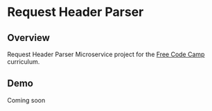 # Request Header Parser


## Overview


Request Header Parser Microservice project  for the [Free Code Camp](http://www.freecodecamp.com)  curriculum.

## Demo
Coming soon